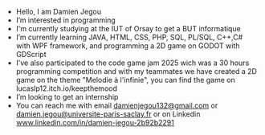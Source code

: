 - Hello, I am Damien Jegou
- I’m interested in programming
- I'm currently studying at the IUT of Orsay to get a BUT informatique
- I’m currently learning JAVA, HTML, CSS, PHP, SQL, PL/SQL, C++,C# with WPF framework, and programming a 2D game on GODOT with GDScript
- I've also participated to the code game jam 2025 wich was a 30 hours programming competition and with my teammates we have created a 2D game on the theme "Melodie à l'infinie", you can find the game on lucaslp12.itch.io/keepthemood
- I’m looking to get an internship
- You can reach me with email damienjegou132@gmail.com or damien.jegou@universite-paris-saclay.fr  or on Linkedin www.linkedin.com/in/damien-jegou-2b92b2291 

